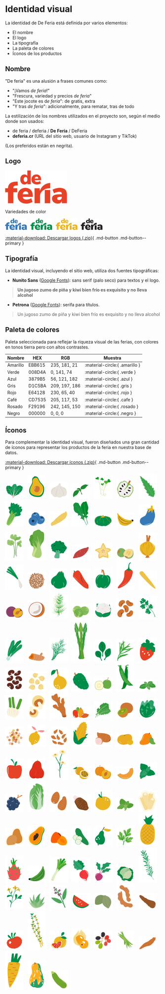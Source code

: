 # Identidad visual

La identidad de De Feria está definida por varios elementos:

- El nombre
- El logo
- La tipografía
- La paleta de colores
- Íconos de los productos

## Nombre

"De feria" es una alusión a frases comunes como:

- "¡Vamos *de feria*!"
- "Frescura, variedad y precios *de feria*"
- "Este jocote es d*e feria*": de gratis, extra
- "Y tras *de feria*": adicionalmente, para rematar, tras de todo

La estilización de los nombres utilizados en el proyecto son, según el medio donde son usados:

- de feria / deferia / **De Feria** / DeFeria 
- **deferia.cr** (URL del sitio web, usuario de Instagram y TikTok)

(Los preferidos están en negrita).

## Logo

<img src="../assets/logos/logo_rojo.svg" width="200px">

Variedades de color

<img src="../assets/logos/logo_azul.svg" width="70px">&nbsp;&nbsp;
<img src="../assets/logos/logo_verde.svg" width="70px">&nbsp;&nbsp;
<img src="../assets/logos/logo_amarillo.svg" width="70px">&nbsp;&nbsp;
<img src="../assets/logos/logo_negro.svg" width="70px">&nbsp;&nbsp;

[:material-download: Descargar logos (.zip)](../assets/logos/logos_deferia.zip){ .md-button .md-button--primary }

## Tipografía

La identidad visual, incluyendo el sitio web, utiliza dos fuentes tipográficas:

- **Nunito Sans** ([Google Fonts](https://fonts.google.com/specimen/Nunito+Sans)): sans serif (palo seco) para textos y el logo.

> **Un jugoso zumo de piña y kiwi bien frío es exquisito y no lleva alcohol**

- **Petrona** ([Google Fonts](https://fonts.google.com/specimen/Petrona)): serifa para títulos.

> <span class="petrona">Un jugoso zumo de piña y kiwi bien frío es exquisito y no lleva alcohol</span>

## Paleta de colores

Paleta seleccionada para reflejar la riqueza visual de las ferias, con colores en tonos tierra pero con altos contrastes.

| Nombre   | HEX    | RGB           | Muestra                        |
|----------|--------|---------------|--------------------------------|
| Amarillo | EBB615 | 235, 181, 21  | :material-circle:{ .amarillo } |
| Verde    | 008D4A | 0, 141, 74    | :material-circle:{ .verde }    |
| Azul     | 3879B5 | 56, 121, 182  | :material-circle:{ .azul }     |
| Gris     | D1C5BA | 209, 197, 186 | :material-circle:{ .gris }     |
| Rojo     | E64128 | 230, 65, 40   | :material-circle:{ .rojo }     |
| Café     | CD7535 | 205, 117, 53  | :material-circle:{ .cafe }     |
| Rosado   | F29196 | 242, 145, 150 | :material-circle:{ .rosado }   |
| Negro    | 000000 | 0, 0, 0       | :material-circle:{ .negro }    |

## Íconos

Para complementar la identidad visual, fueron diseñados una gran cantidad de íconos para representar los productos de la feria en nuestra base de datos.

[:material-download: Descargar íconos (.zip)](../assets/icons/iconos_deferia.zip){ .md-button .md-button--primary }

<img src="../assets/icons/acelga.svg" width="60px" alt="Acelga">&nbsp;&nbsp;
<img src="../assets/icons/aguacate.svg" width="60px" alt="Aguacate">&nbsp;&nbsp;
<img src="../assets/icons/ajo.svg" width="60px" alt="Ajo">&nbsp;&nbsp;
<img src="../assets/icons/albahaca.svg" width="60px" alt="Albahaca">&nbsp;&nbsp;
<img src="../assets/icons/alfalfa.svg" width="60px" alt="Alfalfa">&nbsp;&nbsp;
<img src="../assets/icons/anona.svg" width="60px" alt="Anona">&nbsp;&nbsp;
<img src="../assets/icons/apazote.svg" width="60px" alt="Apazote">&nbsp;&nbsp;
<img src="../assets/icons/apio.svg" width="60px" alt="Apio">&nbsp;&nbsp;
<img src="../assets/icons/arandano.svg" width="60px" alt="Arandano">&nbsp;&nbsp;
<img src="../assets/icons/arracache.svg" width="60px" alt="Arracache">&nbsp;&nbsp;
<img src="../assets/icons/arugula.svg" width="60px" alt="Arugula">&nbsp;&nbsp;
<img src="../assets/icons/ayote.svg" width="60px" alt="Ayote">&nbsp;&nbsp;
<img src="../assets/icons/banano.svg" width="60px" alt="Banano">&nbsp;&nbsp;
<img src="../assets/icons/berenjena.svg" width="60px" alt="Berenjena">&nbsp;&nbsp;
<img src="../assets/icons/berro.svg" width="60px" alt="Berro">&nbsp;&nbsp;
<img src="../assets/icons/bokchoy.svg" width="60px" alt="Bokchoy">&nbsp;&nbsp;
<img src="../assets/icons/brocoli.svg" width="60px" alt="Brocoli">&nbsp;&nbsp;
<img src="../assets/icons/camote.svg" width="60px" alt="Camote">&nbsp;&nbsp;
<img src="../assets/icons/carambola.svg" width="60px" alt="Carambola">&nbsp;&nbsp;
<img src="../assets/icons/cas.svg" width="60px" alt="Cas">&nbsp;&nbsp;
<img src="../assets/icons/cebolla.svg" width="60px" alt="Cebolla">&nbsp;&nbsp;
<img src="../assets/icons/cebollino.svg" width="60px" alt="Cebollino">&nbsp;&nbsp;
<img src="../assets/icons/chan.svg" width="60px" alt="Chan">&nbsp;&nbsp;
<img src="../assets/icons/chayote.svg" width="60px" alt="Chayote">&nbsp;&nbsp;
<img src="../assets/icons/chiledulce.svg" width="60px" alt="Chiledulce">&nbsp;&nbsp;
<img src="../assets/icons/chilepanameno.svg" width="60px" alt="Chilepanameno">&nbsp;&nbsp;
<img src="../assets/icons/chilepicante.svg" width="60px" alt="Chilepicante">&nbsp;&nbsp;
<img src="../assets/icons/chilote.svg" width="60px" alt="Chilote">&nbsp;&nbsp;
<img src="../assets/icons/ciruela.svg" width="60px" alt="Ciruela">&nbsp;&nbsp;
<img src="../assets/icons/coco.svg" width="60px" alt="Coco">&nbsp;&nbsp;
<img src="../assets/icons/coladecaballo.svg" width="60px" alt="Coladecaballo">&nbsp;&nbsp;
<img src="../assets/icons/coldebruselas.svg" width="60px" alt="Coldebruselas">&nbsp;&nbsp;
<img src="../assets/icons/coliflor.svg" width="60px" alt="Coliflor">&nbsp;&nbsp;
<img src="../assets/icons/cubaces.svg" width="60px" alt="Cubaces">&nbsp;&nbsp;
<img src="../assets/icons/culantro.svg" width="60px" alt="Culantro">&nbsp;&nbsp;
<img src="../assets/icons/culantrocoyote.svg" width="60px" alt="Culantrocoyote">&nbsp;&nbsp;
<img src="../assets/icons/curcuma.svg" width="60px" alt="Curcuma">&nbsp;&nbsp;
<img src="../assets/icons/eneldo.svg" width="60px" alt="Eneldo">&nbsp;&nbsp;
<img src="../assets/icons/esparrago.svg" width="60px" alt="Esparrago">&nbsp;&nbsp;
<img src="../assets/icons/espinaca.svg" width="60px" alt="Espinaca">&nbsp;&nbsp;
<img src="../assets/icons/estragon.svg" width="60px" alt="Estragon">&nbsp;&nbsp;
<img src="../assets/icons/fresa.svg" width="60px" alt="Fresa">&nbsp;&nbsp;
<img src="../assets/icons/frijoles.svg" width="60px" alt="Frijoles">&nbsp;&nbsp;
<img src="../assets/icons/garbanzos.svg" width="60px" alt="Garbanzos">&nbsp;&nbsp;
<img src="../assets/icons/granadilla.svg" width="60px" alt="Granadilla">&nbsp;&nbsp;
<img src="../assets/icons/guanabana.svg" width="60px" alt="Guanabana">&nbsp;&nbsp;
<img src="../assets/icons/guayaba.svg" width="60px" alt="Guayaba">&nbsp;&nbsp;
<img src="../assets/icons/guisante.svg" width="60px" alt="Guisante">&nbsp;&nbsp;
<img src="../assets/icons/hierbabuena.svg" width="60px" alt="Hierbabuena">&nbsp;&nbsp;
<img src="../assets/icons/hinojo.svg" width="60px" alt="Hinojo">&nbsp;&nbsp;
<img src="../assets/icons/hongo.svg" width="60px" alt="Hongo">&nbsp;&nbsp;
<img src="../assets/icons/jengibre.svg" width="60px" alt="Jengibre">&nbsp;&nbsp;
<img src="../assets/icons/jocote.svg" width="60px" alt="Jocote">&nbsp;&nbsp;
<img src="../assets/icons/kale.svg" width="60px" alt="Kale">&nbsp;&nbsp;
<img src="../assets/icons/kiwi.svg" width="60px" alt="Kiwi">&nbsp;&nbsp;
<img src="../assets/icons/lechuga.svg" width="60px" alt="Lechuga">&nbsp;&nbsp;
<img src="../assets/icons/lenteja.svg" width="60px" alt="Lenteja">&nbsp;&nbsp;
<img src="../assets/icons/limon.svg" width="60px" alt="Limon">&nbsp;&nbsp;
<img src="../assets/icons/linaza.svg" width="60px" alt="Linaza">&nbsp;&nbsp;
<img src="../assets/icons/maiz.svg" width="60px" alt="Maiz">&nbsp;&nbsp;
<img src="../assets/icons/malanga.svg" width="60px" alt="Malanga">&nbsp;&nbsp;
<img src="../assets/icons/mandarina.svg" width="60px" alt="Mandarina">&nbsp;&nbsp;
<img src="../assets/icons/mango.svg" width="60px" alt="Mango">&nbsp;&nbsp;
<img src="../assets/icons/manzana.svg" width="60px" alt="Manzana">&nbsp;&nbsp;
<img src="../assets/icons/manzanadeagua.svg" width="60px" alt="Manzanadeagua">&nbsp;&nbsp;
<img src="../assets/icons/manzanilla.svg" width="60px" alt="Manzanilla">&nbsp;&nbsp;
<img src="../assets/icons/maracuya.svg" width="60px" alt="Maracuya">&nbsp;&nbsp;
<img src="../assets/icons/melocoton.svg" width="60px" alt="Melocoton">&nbsp;&nbsp;
<img src="../assets/icons/melon.svg" width="60px" alt="Melon">&nbsp;&nbsp;
<img src="../assets/icons/menta.svg" width="60px" alt="Menta">&nbsp;&nbsp;
<img src="../assets/icons/mora.svg" width="60px" alt="Mora">&nbsp;&nbsp;
<img src="../assets/icons/mostazachina.svg" width="60px" alt="Mostazachina">&nbsp;&nbsp;
<img src="../assets/icons/name.svg" width="60px" alt="Name">&nbsp;&nbsp;
<img src="../assets/icons/nampi.svg" width="60px" alt="Nampi">&nbsp;&nbsp;
<img src="../assets/icons/naranja.svg" width="60px" alt="Naranja">&nbsp;&nbsp;
<img src="../assets/icons/oregano.svg" width="60px" alt="Oregano">&nbsp;&nbsp;
<img src="../assets/icons/palmito.svg" width="60px" alt="Palmito">&nbsp;&nbsp;
<img src="../assets/icons/papa.svg" width="60px" alt="Papa">&nbsp;&nbsp;
<img src="../assets/icons/papaya.svg" width="60px" alt="Papaya">&nbsp;&nbsp;
<img src="../assets/icons/pejibaye.svg" width="60px" alt="Pejibaye">&nbsp;&nbsp;
<img src="../assets/icons/pepino.svg" width="60px" alt="Pepino">&nbsp;&nbsp;
<img src="../assets/icons/pera.svg" width="60px" alt="Pera">&nbsp;&nbsp;
<img src="../assets/icons/perejil.svg" width="60px" alt="Perejil">&nbsp;&nbsp;
<img src="../assets/icons/pina.svg" width="60px" alt="Pina">&nbsp;&nbsp;
<img src="../assets/icons/pitahaya.svg" width="60px" alt="Pitahaya">&nbsp;&nbsp;
<img src="../assets/icons/platano.svg" width="60px" alt="Platano">&nbsp;&nbsp;
<img src="../assets/icons/puerro.svg" width="60px" alt="Puerro">&nbsp;&nbsp;
<img src="../assets/icons/rabano.svg" width="60px" alt="Rabano">&nbsp;&nbsp;
<img src="../assets/icons/remolacha.svg" width="60px" alt="Remolacha">&nbsp;&nbsp;
<img src="../assets/icons/repollo.svg" width="60px" alt="Repollo">&nbsp;&nbsp;
<img src="../assets/icons/romero.svg" width="60px" alt="Romero">&nbsp;&nbsp;
<img src="../assets/icons/ruda.svg" width="60px" alt="Ruda">&nbsp;&nbsp;
<img src="../assets/icons/sabila.svg" width="60px" alt="Sabila">&nbsp;&nbsp;
<img src="../assets/icons/salvia.svg" width="60px" alt="Salvia">&nbsp;&nbsp;
<img src="../assets/icons/sandia.svg" width="60px" alt="Sandia">&nbsp;&nbsp;
<img src="../assets/icons/tacaco.svg" width="60px" alt="Tacaco">&nbsp;&nbsp;
<img src="../assets/icons/tamarindo.svg" width="60px" alt="Tamarindo">&nbsp;&nbsp;
<img src="../assets/icons/tiquisque.svg" width="60px" alt="Tiquisque">&nbsp;&nbsp;
<img src="../assets/icons/tomate.svg" width="60px" alt="Tomate">&nbsp;&nbsp;
<img src="../assets/icons/tomillo.svg" width="60px" alt="Tomillo">&nbsp;&nbsp;
<img src="../assets/icons/toronja.svg" width="60px" alt="Toronja">&nbsp;&nbsp;
<img src="../assets/icons/uchuva.svg" width="60px" alt="Uchuva">&nbsp;&nbsp;
<img src="../assets/icons/uva.svg" width="60px" alt="Uva">&nbsp;&nbsp;
<img src="../assets/icons/vainica.svg" width="60px" alt="Vainica">&nbsp;&nbsp;
<img src="../assets/icons/yuca.svg" width="60px" alt="Yuca">&nbsp;&nbsp;
<img src="../assets/icons/zanahoria.svg" width="60px" alt="Zanahoria">&nbsp;&nbsp;
<img src="../assets/icons/zapallo.svg" width="60px" alt="Zapallo">&nbsp;&nbsp;
<img src="../assets/icons/zucchini.svg" width="60px" alt="Zucchini">&nbsp;&nbsp;
